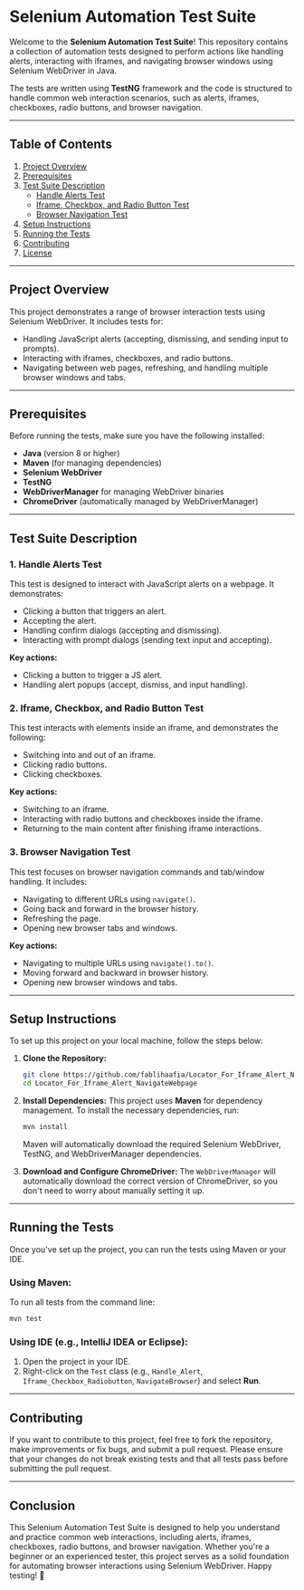 # Selenium Automation Test Suite

Welcome to the **Selenium Automation Test Suite**! This repository contains a collection of automation tests designed to perform actions like handling alerts, interacting with iframes, and navigating browser windows using Selenium WebDriver in Java.

The tests are written using **TestNG** framework and the code is structured to handle common web interaction scenarios, such as alerts, iframes, checkboxes, radio buttons, and browser navigation.

---

## Table of Contents
1. [Project Overview](#project-overview)
2. [Prerequisites](#prerequisites)
3. [Test Suite Description](#test-suite-description)
    - [Handle Alerts Test](#handle-alerts-test)
    - [Iframe, Checkbox, and Radio Button Test](#iframe-checkbox-and-radio-button-test)
    - [Browser Navigation Test](#browser-navigation-test)
4. [Setup Instructions](#setup-instructions)
5. [Running the Tests](#running-the-tests)
6. [Contributing](#contributing)
7. [License](#license)

---

## Project Overview

This project demonstrates a range of browser interaction tests using Selenium WebDriver. It includes tests for:

- Handling JavaScript alerts (accepting, dismissing, and sending input to prompts).
- Interacting with iframes, checkboxes, and radio buttons.
- Navigating between web pages, refreshing, and handling multiple browser windows and tabs.

---

## Prerequisites

Before running the tests, make sure you have the following installed:

- **Java** (version 8 or higher)
- **Maven** (for managing dependencies)
- **Selenium WebDriver**
- **TestNG**
- **WebDriverManager** for managing WebDriver binaries
- **ChromeDriver** (automatically managed by WebDriverManager)

---

## Test Suite Description

### 1. Handle Alerts Test
This test is designed to interact with JavaScript alerts on a webpage. It demonstrates:
- Clicking a button that triggers an alert.
- Accepting the alert.
- Handling confirm dialogs (accepting and dismissing).
- Interacting with prompt dialogs (sending text input and accepting).

**Key actions:**
- Clicking a button to trigger a JS alert.
- Handling alert popups (accept, dismiss, and input handling).

### 2. Iframe, Checkbox, and Radio Button Test
This test interacts with elements inside an iframe, and demonstrates the following:
- Switching into and out of an iframe.
- Clicking radio buttons.
- Clicking checkboxes.

**Key actions:**
- Switching to an iframe.
- Interacting with radio buttons and checkboxes inside the iframe.
- Returning to the main content after finishing iframe interactions.

### 3. Browser Navigation Test
This test focuses on browser navigation commands and tab/window handling. It includes:
- Navigating to different URLs using `navigate()`.
- Going back and forward in the browser history.
- Refreshing the page.
- Opening new browser tabs and windows.

**Key actions:**
- Navigating to multiple URLs using `navigate().to()`.
- Moving forward and backward in browser history.
- Opening new browser windows and tabs.

---

## Setup Instructions

To set up this project on your local machine, follow the steps below:

1. **Clone the Repository:**
   ```bash
   git clone https://github.com/fablihaafia/Locator_For_Iframe_Alert_NavigateWebpage
   cd Locator_For_Iframe_Alert_NavigateWebpage
   ```

2. **Install Dependencies:**
   This project uses **Maven** for dependency management. To install the necessary dependencies, run:
   ```bash
   mvn install
   ```

   Maven will automatically download the required Selenium WebDriver, TestNG, and WebDriverManager dependencies.

3. **Download and Configure ChromeDriver:**
   The `WebDriverManager` will automatically download the correct version of ChromeDriver, so you don't need to worry about manually setting it up.

---

## Running the Tests

Once you've set up the project, you can run the tests using Maven or your IDE.

### Using Maven:

To run all tests from the command line:
```bash
mvn test
```

### Using IDE (e.g., IntelliJ IDEA or Eclipse):

1. Open the project in your IDE.
2. Right-click on the `Test` class (e.g., `Handle_Alert`, `Iframe_Checkbox_Radiobutton`, `NavigateBrowser`) and select **Run**.

---

## Contributing

If you want to contribute to this project, feel free to fork the repository, make improvements or fix bugs, and submit a pull request. Please ensure that your changes do not break existing tests and that all tests pass before submitting the pull request.

---

## Conclusion

This Selenium Automation Test Suite is designed to help you understand and practice common web interactions, including alerts, iframes, checkboxes, radio buttons, and browser navigation. Whether you're a beginner or an experienced tester, this project serves as a solid foundation for automating browser interactions using Selenium WebDriver. Happy testing! 🚀

